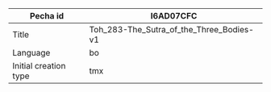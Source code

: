 |Pecha id | I6AD07CFC
| --- | --- 
|Title | Toh_283-The_Sutra_of_the_Three_Bodies-v1 
|Language | bo
|Initial creation type | tmx